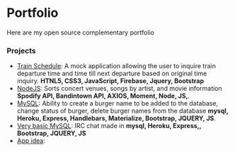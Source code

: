 # Portfolio
Here are my open source complementary portfolio

### Projects

- [Train Schedule](https://missi3223.github.io/TrainSchedule/): A mock application allowing the user to inquire train departure time and time till next departure based on original time inquiry. **HTNL5, CSS3, JavaScript, Firebase, Jquery, Bootstrap**
- [NodeJS](https://missi3223.github.io/LIRI-Bot/): Sorts concert venues, songs by artist, and movie information **Spodify API, Bandintown API, AXIOS, Moment, Node, JS,**.
- [MySQL](https://afternoon-dawn-18457.herokuapp.com/): Ability to create a burger name to be added to the database, change status of burger, delete burger names from the database **mysql, Heroku, Express, Handlebars, Materialize, Bootstrap, JQUERY, JS**.
- [Very basic MySQL](https://polar-retreat-70832.herokuapp.com/): IRC chat made in **mysql, Heroku, Express,, Bootstrap, JQUERY, JS**
- [App idea](https://fast-castle-15070.herokuapp.com/):
